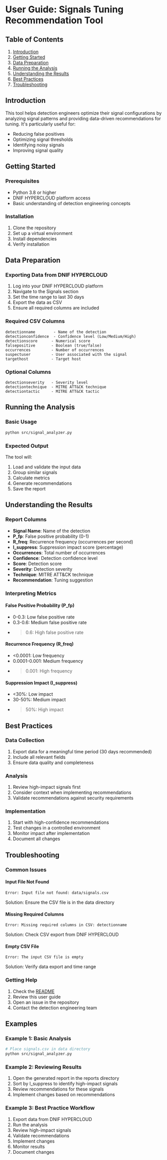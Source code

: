 # User Guide: Signals Tuning Recommendation Tool

## Table of Contents
1. [Introduction](#introduction)
2. [Getting Started](#getting-started)
3. [Data Preparation](#data-preparation)
4. [Running the Analysis](#running-the-analysis)
5. [Understanding the Results](#understanding-the-results)
6. [Best Practices](#best-practices)
7. [Troubleshooting](#troubleshooting)

## Introduction

This tool helps detection engineers optimize their signal configurations by analyzing signal patterns and providing data-driven recommendations for tuning. It's particularly useful for:
- Reducing false positives
- Optimizing signal thresholds
- Identifying noisy signals
- Improving signal quality

## Getting Started

### Prerequisites
- Python 3.8 or higher
- DNIF HYPERCLOUD platform access
- Basic understanding of detection engineering concepts

### Installation
1. Clone the repository
2. Set up a virtual environment
3. Install dependencies
4. Verify installation

## Data Preparation

### Exporting Data from DNIF HYPERCLOUD
1. Log into your DNIF HYPERCLOUD platform
2. Navigate to the Signals section
3. Set the time range to last 30 days
4. Export the data as CSV
5. Ensure all required columns are included

### Required CSV Columns
```
detectionname        - Name of the detection
detectionconfidence  - Confidence level (Low/Medium/High)
detectionscore      - Numerical score
falsepositive       - Boolean (true/false)
occurrences         - Number of occurrences
suspectuser         - User associated with the signal
targethost          - Target host
```

### Optional Columns
```
detectionseverity   - Severity level
detectiontechnique  - MITRE ATT&CK technique
detectiontactic     - MITRE ATT&CK tactic
```

## Running the Analysis

### Basic Usage
```bash
python src/signal_analyzer.py
```

### Expected Output
The tool will:
1. Load and validate the input data
2. Group similar signals
3. Calculate metrics
4. Generate recommendations
5. Save the report

## Understanding the Results

### Report Columns
- **Signal Name**: Name of the detection
- **P_fp**: False positive probability (0-1)
- **R_freq**: Recurrence frequency (occurrences per second)
- **I_suppress**: Suppression impact score (percentage)
- **Occurrences**: Total number of occurrences
- **Confidence**: Detection confidence level
- **Score**: Detection score
- **Severity**: Detection severity
- **Technique**: MITRE ATT&CK technique
- **Recommendation**: Tuning suggestion

### Interpreting Metrics

#### False Positive Probability (P_fp)
- 0-0.3: Low false positive rate
- 0.3-0.6: Medium false positive rate
- >0.6: High false positive rate

#### Recurrence Frequency (R_freq)
- <0.0001: Low frequency
- 0.0001-0.001: Medium frequency
- >0.001: High frequency

#### Suppression Impact (I_suppress)
- <30%: Low impact
- 30-50%: Medium impact
- >50%: High impact

## Best Practices

### Data Collection
1. Export data for a meaningful time period (30 days recommended)
2. Include all relevant fields
3. Ensure data quality and completeness

### Analysis
1. Review high-impact signals first
2. Consider context when implementing recommendations
3. Validate recommendations against security requirements

### Implementation
1. Start with high-confidence recommendations
2. Test changes in a controlled environment
3. Monitor impact after implementation
4. Document all changes

## Troubleshooting

### Common Issues

#### Input File Not Found
```
Error: Input file not found: data/signals.csv
```
Solution: Ensure the CSV file is in the data directory

#### Missing Required Columns
```
Error: Missing required columns in CSV: detectionname
```
Solution: Check CSV export from DNIF HYPERCLOUD

#### Empty CSV File
```
Error: The input CSV file is empty
```
Solution: Verify data export and time range

### Getting Help
1. Check the [README](../README.md)
2. Review this user guide
3. Open an issue in the repository
4. Contact the detection engineering team

## Examples

### Example 1: Basic Analysis
```bash
# Place signals.csv in data directory
python src/signal_analyzer.py
```

### Example 2: Reviewing Results
1. Open the generated report in the reports directory
2. Sort by I_suppress to identify high-impact signals
3. Review recommendations for these signals
4. Implement changes based on recommendations

### Example 3: Best Practice Workflow
1. Export data from DNIF HYPERCLOUD
2. Run the analysis
3. Review high-impact signals
4. Validate recommendations
5. Implement changes
6. Monitor results
7. Document changes 